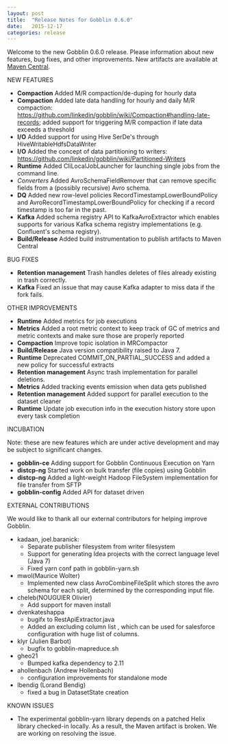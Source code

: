 ```yaml
---
layout: post
title:  "Release Notes for Gobblin 0.6.0"
date:   2015-12-17
categories: release
---
```


Welcome to the new Gobblin 0.6.0 release. Please information about new features, bug fixes, and other improvements. New artifacts are available at [Maven Central](http://search.maven.org/#search%7Cga%7C1%7Cg%3A%22com.linkedin.gobblin%22%20AND%20v%3A%220.6.0%22).

NEW FEATURES

* **Compaction** Added M/R compaction/de-duping for hourly data
* **Compaction** Added late data handling for hourly and daily M/R compaction: https://github.com/linkedin/gobblin/wiki/Compaction#handling-late-records; added support for triggering M/R compaction if late data exceeds a threshold
* **I/O** Added support for using Hive SerDe's through HiveWritableHdfsDataWriter
* **I/O** Added the concept of data partitioning to writers: https://github.com/linkedin/gobblin/wiki/Partitioned-Writers
* **Runtime** Added CliLocalJobLauncher for launching single jobs from the command line.
* *Converters* Added AvroSchemaFieldRemover that can remove specific fields from a (possibly recursive) Avro schema.
* **DQ** Added new row-level policies RecordTimestampLowerBoundPolicy and AvroRecordTimestampLowerBoundPolicy for checking if a record timestamp is too far in the past.
* **Kafka** Added schema registry API to KafkaAvroExtractor which enables supports for various Kafka schema registry implementations (e.g. Confluent's schema registry). 
* **Build/Release** Added build instrumentation to publish artifacts to Maven Central

BUG FIXES

* **Retention management** Trash handles deletes of files already existing in trash correctly.
* **Kafka** Fixed an issue that may cause Kafka adapter to miss data if the fork fails.

OTHER IMPROVEMENTS

* **Runtime** Added metrics for job executions
* **Metrics** Added a root metric context to keep track of GC of metrics and metric contexts and make sure those are properly reported
* **Compaction** Improve topic isolation in MRCompactor
* **Build/Release** Java version compatibility raised to Java 7.
* **Runtime** Deprecated COMMIT_ON_PARTIAL_SUCCESS and added a new policy for successful extracts
* **Retention management** Async trash implementation for parallel deletions.
* **Metrics** Added tracking events emission when data gets published
* **Retention management** Added support for parallel execution to the dataset cleaner
* **Runtime** Update job execution info in the execution history store upon every task completion

INCUBATION

Note: these are new features which are under active development and may be subject to significant changes.

* **gobblin-ce** Adding support for Gobblin Continuous Execution on Yarn
* **distcp-ng** Started work on bulk transfer (file copies) using Gobblin
* **distcp-ng** Added a light-weight Hadoop FileSystem implementation for file transfer from SFTP
* **gobblin-config** Added API for dataset driven

EXTERNAL CONTRIBUTIONS

We would like to thank all our external contributors for helping improve Gobblin.

* kadaan, joel.baranick: 
    - Separate publisher filesystem from writer filesystem
    - Support for generating Idea projects with the correct language level (Java 7)
    - Fixed yarn conf path in gobblin-yarn.sh
* mwol(Maurice Wolter) 
    - Implemented new class AvroCombineFileSplit which stores the avro schema for each split, determined by the corresponding input file.
* cheleb(NOUGUIER Olivier)
    - Add support for maven install
* dvenkateshappa 
    - bugifx to RestApiExtractor.java
    - Added an excluding column list , which can be used for salesforce configuration with huge list of columns.
* klyr (Julien Barbot) 
    - bugfix to gobblin-mapreduce.sh
* gheo21 
    - Bumped kafka dependency to 2.11
* ahollenbach (Andrew Hollenbach)
   -  configuration improvements for standalone mode
* lbendig (Lorand Bendig)
   - fixed a bug in DatasetState creation

KNOWN ISSUES

* The experimental gobblin-yarn library depends on a patched Helix library checked-in locally. As a result, the Maven artifact is broken. We are working on resolving the issue.